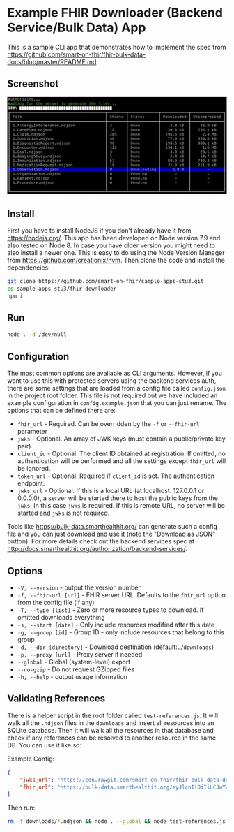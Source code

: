 # Example FHIR Downloader (Backend Service/Bulk Data) App

This is a sample CLI app that demonstrates how to implement the spec from https://github.com/smart-on-fhir/fhir-bulk-data-docs/blob/master/README.md.

## Screenshot
<img src="screenshot.png" width="650" />

## Install

First you have to install NodeJS if you don't already have it from https://nodejs.org/. This app has been developed on Node version 7.9 and also tested on Node 8. In case you have older version you might need to also install a newer one. This is easy to do using the Node Version Manager from https://github.com/creationix/nvm. Then clone the code and install the dependencies:
```sh
git clone https://github.com/smart-on-fhir/sample-apps-stu3.git
cd sample-apps-stu3/fhir-downloader
npm i
```

## Run
```sh
node . -d /dev/null
```

## Configuration

The most common options are available as CLI arguments. However, if you want to use this with protected servers using the backend services auth, there are some settings that are loaded from a config file called `config.json` in the project root folder. This file is not required but we have included an example configuration in `config.example.json` that you can just rename. The options that can be defined there are:
- `fhir_url`    - Required. Can be overridden by the `-f` or `--fhir-url` parameter
- `jwks`        - Optional. An array of JWK keys (must contain a public/private key pair).
- `client_id`   - Optional. The client ID obtained at registration. If omitted, no authentication will be performed and all the settings except `fhir_url` will be ignored.
- `token_url`   - Optional. Required if `client_id` is set. The authentication endpoint.
- `jwks_url`    - Optional. If this is a local URL (at localhost. 127.0.0.1 or 0.0.0.0), a server will be started there to host the public keys
                  from the `jwks`. In this case `jwks` is required. If this is remote URL, no server will be started and `jwks` is not required.

Tools like https://bulk-data.smarthealthit.org/ can generate such a config file and you can just download and use it (note the "Download as JSON" button). For more details check out the backend services spec at http://docs.smarthealthit.org/authorization/backend-services/.


## Options

- `-V, --version`         - output the version number
- `-f, --fhir-url [url]`  - FHIR server URL. Defaults to the `fhir_url` option from the config file (if any)
- `-T, --type [list]`     - Zero or more resource types to download. If omitted downloads everything
- `-s, --start [date]`    - Only include resources modified after this date
- `-g, --group [id]`      - Group ID - only include resources that belong to this group
- `-d, --dir [directory]` - Download destination (default:`./downloads`)
- `-p, --proxy [url]`     - Proxy server if needed
- `--global`              - Global (system-level) export
- `--no-gzip`             - Do not request GZipped files
- `-h, --help`            - output usage information

## Validating References
There is a helper script in the root folder called `test-references.js`. It will walk all the `.ndjson`
files in the `downloads` and insert all resources into an SQLite database. Then it will walk all the resources
in that database and check if any references can be resolved to another resource in the same DB.
You can use it like so:

Example Config:
```json
{
    "jwks_url": "https://cdn.rawgit.com/smart-on-fhir/fhir-bulk-data-docs/master/sample-jwks/RS384.public.json",
    "fhir_url": "https://bulk-data.smarthealthit.org/eyJlcnIiOiIiLCJwYWdlIjoxMDAwMCwiZHVyIjoxMCwidGx0IjoxNSwibSI6MX0/fhir"
}
```
Then run:
```sh
rm -f downloads/*.ndjson && node . --global && node test-references.js
```
